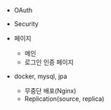 - OAuth
- Security

- 페이지 
    - 메인
    - 로그인 인증 페이지


- docker, mysql, jpa

    - 무중단 배포(Nginx)
    - Replication(source, replica)